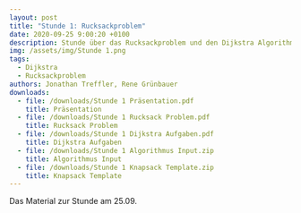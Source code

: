 ```yaml
---
layout: post
title: "Stunde 1: Rucksackproblem"
date: 2020-09-25 9:00:20 +0100
description: Stunde über das Rucksackproblem und den Dijkstra Algorithmus
img: /assets/img/Stunde 1.png
tags:
  - Dijkstra
  - Rucksackproblem
authors: Jonathan Treffler, Rene Grünbauer
downloads:
  - file: /downloads/Stunde 1 Präsentation.pdf
    title: Präsentation
  - file: /downloads/Stunde 1 Rucksack Problem.pdf
    title: Rucksack Problem
  - file: /downloads/Stunde 1 Dijkstra Aufgaben.pdf
    title: Dijkstra Aufgaben
  - file: /downloads/Stunde 1 Algorithmus Input.zip
    title: Algorithmus Input
  - file: /downloads/Stunde 1 Knapsack Template.zip
    title: Knapsack Template
---
```


Das Material zur Stunde am 25.09.
